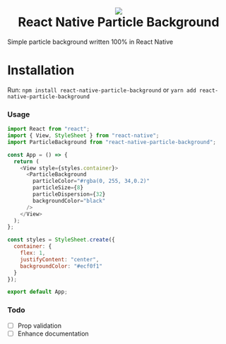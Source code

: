 
<h1 align="center">
  <img src="https://res.cloudinary.com/francinildo/image/upload/v1568660959/Grupo_1.png" />
  <br>
  React Native Particle Background
</h1>

Simple particle background written 100% in React Native

# Installation
Run:  `npm install react-native-particle-background` or `yarn add react-native-particle-background`

### Usage

```javascript
import React from "react";
import { View, StyleSheet } from "react-native";
import ParticleBackground from "react-native-particle-background";

const App = () => {
  return (
    <View style={styles.container}>
      <ParticleBackground
        particleColor="#rgba(0, 255, 34,0.2)"
        particleSize={8}
        particleDispersion={32}
        backgroundColor="black"
      />
    </View>
  );
};

const styles = StyleSheet.create({
  container: {
    flex: 1,
    justifyContent: "center",
    backgroundColor: "#ecf0f1"
  }
});

export default App;
```

### Todo

- [ ] Prop validation
- [ ] Enhance documentation

